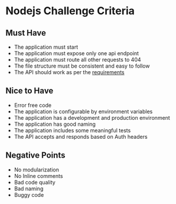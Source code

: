 # Nodejs Challenge Criteria

## Must Have

- The application must start
- The application must expose only one api endpoint
- The application must route all other requests to 404
- The file structure must be consistent and easy to follow
- The API should work as per the [requirements](README.md#use-cases)

## Nice to Have

- Error free code
- The application is configurable by environment variables
- The application has a development and production environment
- The application has good naming
- The application includes some meaningful tests
- The API accepts and responds based on Auth headers

## Negative Points

- No modularization
- No Inline comments
- Bad code quality
- Bad naming
- Buggy code
